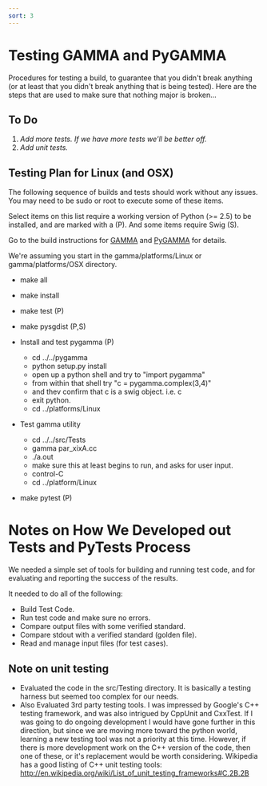 ```yaml
---
sort: 3
---
```


# Testing GAMMA and PyGAMMA

Procedures for testing a build, to guarantee that you didn't break anything (or at least that you didn't break anything that is being tested). Here are the steps that are used to make sure that nothing major is broken...

## To Do

1. *Add more tests. If we have more tests we'll be better off.*
1. *Add unit tests.*

## Testing Plan for Linux (and OSX)

The following sequence of builds and tests should work without any issues. You may need to be sudo or root to execute some of these items. 

Select items on this list require a working version of Python (>= 2.5) to be installed, and are marked with a (P). And some items require Swig (S). 

Go to the build instructions for [GAMMA](/wiki:GammaBuildingLibrary/) and [PyGAMMA](/wiki:PyGamma#BuildingPyGAMMA/) for details.

We're assuming you start in the gamma/platforms/Linux or gamma/platforms/OSX directory.

  * make all
  * make install
  * make test (P)
  * make pysgdist (P,S)

  * Install and test pygamma (P)
    * cd ../../pygamma
    * python setup.py install
    * open up a python shell and try to "import pygamma"
    * from within that shell try "c = pygamma.complex(3,4)"
    * and thev confirm that c is a swig object. i.e. c <enter>
    * exit python.
    * cd ../platforms/Linux

  * Test gamma utility
    * cd  ../../src/Tests
    * gamma par_xixA.cc
    * ./a.out
    * make sure this at least begins to run, and asks for user input.
    * control-C
    * cd ../platform/Linux

  * make pytest (P)


# Notes on How We Developed out Tests and PyTests Process

We needed a simple set of tools for building and running test code, and for evaluating and reporting the success of the results.

It needed to do all of the following:
  * Build Test Code.
  * Run test code and make sure no errors.
  * Compare output files with some verified standard.
  * Compare stdout with a verified standard (golden file).
  * Read and manage input files (for test cases).

## Note on unit testing

- Evaluated the code in the src/Testing directory. It is basically a testing harness but seemed too complex for our needs.  
- Also Evaluated 3rd party testing tools.  I was impressed by Google's C++ testing framework, and was also intrigued by CppUnit and CxxTest. If I was going to do ongoing development I would have gone further in this direction, but since we are moving more toward the python world, learning a new testing tool was not a priority at this time.  However, if there is more development work on the C++ version of the code, then one of these, or it's replacement would be worth considering.  Wikipedia has a good listing of C++ unit testing tools: http://en.wikipedia.org/wiki/List_of_unit_testing_frameworks#C.2B.2B